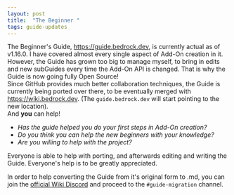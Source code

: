 ```yaml
---
layout: post
title:  "The Beginner "
tags: guide-updates
---
```


The Beginner's Guide, https://guide.bedrock.dev, is currently actual as of v1.16.0. I have covered almost every single aspect of Add-On creation in it.  
However, the Guide has grown too big to manage myself, to bring in edits and new subGuides every time the Add-On API is changed. That is why the Guide is now going fully Open Source!  
Since GitHub provides much better collaboration techniques, the Guide is currently being ported over there, to be eventually merged with https://wiki.bedrock.dev. <!--more--> (The `guide.bedrock.dev` will start pointing to the new location).  
And **you** can help!

- *Has the guide helped you do your first steps in Add-On creation?*
- *Do you think you can help the new beginners with your knowledge?*
- *Are you willing to help with the project?*

 Everyone is able to help with porting, and afterwards editing and writing the Guide. Everyone's help is to be greatly appreciated.  
 
 In order to help converting the Guide from it's original form to .md, you can join the [official Wiki Discord](https://discord.gg/XjV87YN) and proceed to the `#guide-migration` channel.
